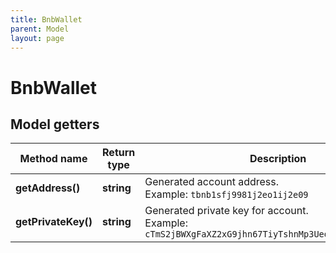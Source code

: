 ```yaml
---
title: BnbWallet
parent: Model
layout: page
---
```


# BnbWallet

## Model getters

Method name | Return type | Description | Notes
------------ | ------------- | ------------- | -------------
**getAddress()** | **string** | Generated account address. <br>Example: `tbnb1sfj9981j2eo1ij2e09` | [optional]
**getPrivateKey()** | **string** | Generated private key for account. <br>Example: `cTmS2jBWXgFaXZ2xG9jhn67TiyTshnMp3UedamzEhGm6BZV1vLgQ` | [optional]

